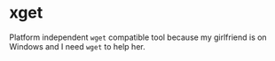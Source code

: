 # xget
Platform independent `wget` compatible tool because my girlfriend is on Windows and I need `wget` to help her.
